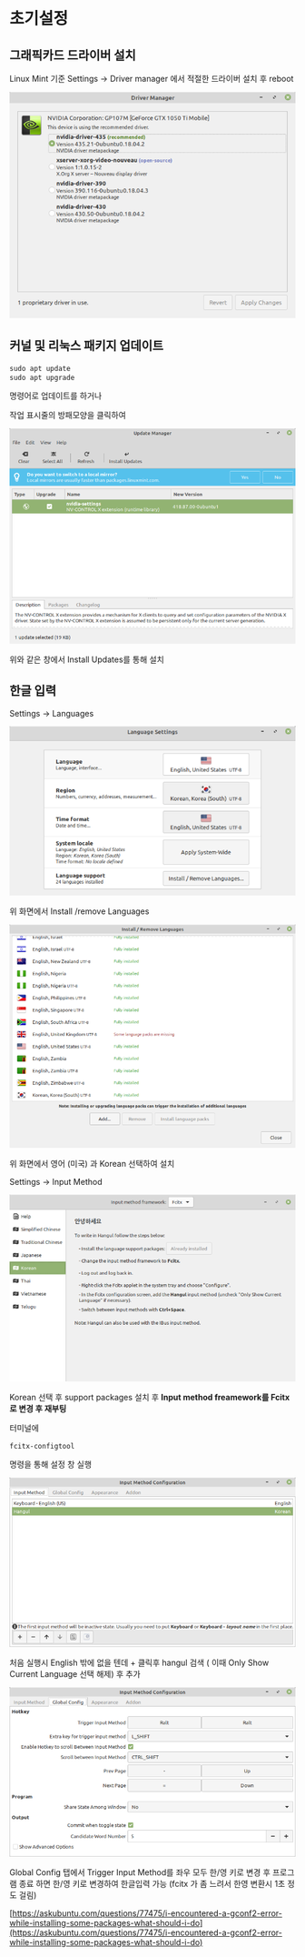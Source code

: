 # 초기설정

## 그래픽카드 드라이버 설치

Linux Mint 기준 Settings -> Driver manager 에서 적절한 드라이버 설치 후 reboot

![](<../../../.gitbook/assets/image (15).png>)

## 커널 및 리눅스 패키지 업데이트&#x20;

```
sudo apt update
sudo apt upgrade
```

명령어로 업데이트를 하거나&#x20;

작업 표시줄의 방패모양을 클릭하여&#x20;

![](<../../../.gitbook/assets/image (26).png>)

위와 같은 창에서 Install Updates를 통해 설치

## 한글 입력

Settings -> Languages

![](<../../../.gitbook/assets/image (30).png>)

위 화면에서 Install /remove Languages

![](<../../../.gitbook/assets/image (36).png>)

위 화면에서 영어 (미국) 과 Korean 선택하여 설치

Settings -> Input Method

![](<../../../.gitbook/assets/image (37).png>)

Korean 선택 후  support packages 설치 후 **Input method freamework를 Fcitx 로 변경 후 재부팅**

터미널에&#x20;

```
fcitx-configtool
```

명령을 통해 설정 창 실행

![](<../../../.gitbook/assets/image (33).png>)

처음 실행시 English 밖에 없을 텐데 + 클릭후 hangul 검색 ( 이때 Only Show Current Language 선택 해제) 후 추가

![](../../../.gitbook/assets/image.png)

Global Config 탭에서 Trigger Input Method를 좌우 모두 한/영 키로 변경 후 프로그램 종료 하면 한/영 키로 변경하여 한글입력 가능 (fcitx 가 좀 느려서 한영 변환시 1초 정도 걸림)



[https://askubuntu.com/questions/77475/i-encountered-a-gconf2-error-while-installing-some-packages-what-should-i-do](https://askubuntu.com/questions/77475/i-encountered-a-gconf2-error-while-installing-some-packages-what-should-i-do)
